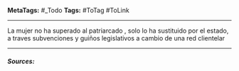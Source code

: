 **MetaTags:** #_Todo
**Tags:** #ToTag #ToLink 
- - -

La mujer no ha superado al patriarcado , solo lo ha sustituido por el estado, a traves
subvenciones y guiños legislativos a cambio de una red clientelar

- - - 
#### ***Sources:***